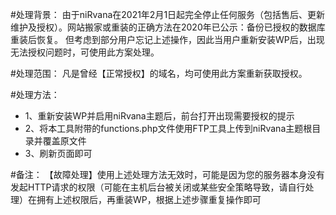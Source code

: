 
#处理背景：
由于niRvana在2021年2月1日起完全停止任何服务（包括售后、更新维护及授权）。网站搬家或重装的正确方法在2020年已公示：备份已授权的数据库重装后恢复。
但考虑到部分用户忘记上述操作，因此当用户重新安装WP后，出现无法授权问题时，可使用此方案处理。

#处理范围：
凡是曾经【正常授权】的域名，均可使用此方案重新获取授权。

#处理方法：
* 1、重新安装WP并启用niRvana主题后，前台打开出现需要授权的提示
* 2、将本工具附带的functions.php文件使用FTP工具上传到niRvana主题根目录并覆盖原文件
* 3、刷新页面即可

#备注：
【故障处理】使用上述处理方法无效时，可能是因为您的服务器本身没有发起HTTP请求的权限（可能在主机后台被关闭或某些安全策略导致，请自行处理）在拥有上述权限后，再重装WP，根据上述步骤重复操作即可
